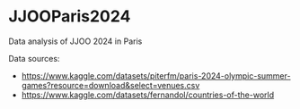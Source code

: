 # JJOOParis2024
Data analysis of JJOO 2024 in Paris

Data sources: 
* https://www.kaggle.com/datasets/piterfm/paris-2024-olympic-summer-games?resource=download&select=venues.csv
* https://www.kaggle.com/datasets/fernandol/countries-of-the-world
